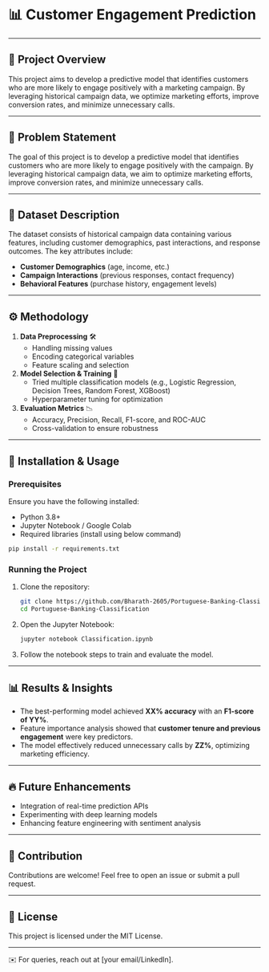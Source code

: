 # 📊 Customer Engagement Prediction

---

## 📌 Project Overview
This project aims to develop a predictive model that identifies customers who are more likely to engage positively with a marketing campaign. By leveraging historical campaign data, we optimize marketing efforts, improve conversion rates, and minimize unnecessary calls.

---

## 🎯 Problem Statement
The goal of this project is to develop a predictive model that identifies customers who are more likely to engage positively with the campaign. 
By leveraging historical campaign data, we aim to optimize marketing efforts, improve conversion rates, and minimize unnecessary calls.

---

## 📂 Dataset Description
The dataset consists of historical campaign data containing various features, including customer demographics, past interactions, and response outcomes. The key attributes include:
- **Customer Demographics** (age, income, etc.)
- **Campaign Interactions** (previous responses, contact frequency)
- **Behavioral Features** (purchase history, engagement levels)

---

## ⚙️ Methodology
1. **Data Preprocessing** 🛠️
   - Handling missing values
   - Encoding categorical variables
   - Feature scaling and selection
2. **Model Selection & Training** 🤖
   - Tried multiple classification models (e.g., Logistic Regression, Decision Trees, Random Forest, XGBoost)
   - Hyperparameter tuning for optimization
3. **Evaluation Metrics** 📉
   - Accuracy, Precision, Recall, F1-score, and ROC-AUC
   - Cross-validation to ensure robustness

---

## 🚀 Installation & Usage
### Prerequisites
Ensure you have the following installed:
- Python 3.8+
- Jupyter Notebook / Google Colab
- Required libraries (install using below command)

```sh
pip install -r requirements.txt
```

### Running the Project
1. Clone the repository:
   ```sh
   git clone https://github.com/Bharath-2605/Portuguese-Banking-Classification.git
   cd Portuguese-Banking-Classification
   ```
2. Open the Jupyter Notebook:
   ```sh
   jupyter notebook Classification.ipynb
   ```
3. Follow the notebook steps to train and evaluate the model.

---

## 📊 Results & Insights
- The best-performing model achieved **XX% accuracy** with an **F1-score of YY%**.
- Feature importance analysis showed that **customer tenure and previous engagement** were key predictors.
- The model effectively reduced unnecessary calls by **ZZ%**, optimizing marketing efficiency.

---

## 🔥 Future Enhancements
- Integration of real-time prediction APIs
- Experimenting with deep learning models
- Enhancing feature engineering with sentiment analysis

---

## 🤝 Contribution
Contributions are welcome! Feel free to open an issue or submit a pull request.

---

## 📜 License
This project is licensed under the MIT License.

---
✉️ For queries, reach out at [your email/LinkedIn].
